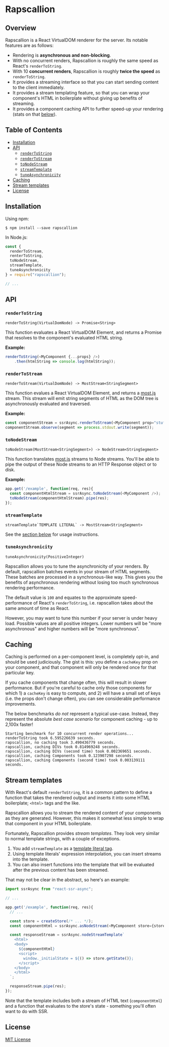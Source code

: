 # Rapscallion

## Overview

Rapscallion is a React VirtualDOM renderer for the server.  Its notable features are as follows:

- Rendering is **asynchronous and non-blocking**.
- With no concurrent renders, Rapscallion is roughly the same speed as React's `renderToString`.
- With 10 **concurrent renders**, Rapscallion is roughly **twice the speed** as `renderToString`.
- It provides a streaming interface so that you can start sending content to the client immediately.
- It provides a stream templating feature, so that you can wrap your component's HTML in boilerplate without giving up benefits of streaming.
- It provides a component caching API to further speed-up your rendering (stats on that [below](#caching)).


## Table of Contents

<!-- START doctoc generated TOC please keep comment here to allow auto update -->
<!-- DON'T EDIT THIS SECTION, INSTEAD RE-RUN doctoc TO UPDATE -->


- [Installation](#installation)
- [API](#api)
  - [`renderToString`](#rendertostring)
  - [`renderToStream`](#rendertostream)
  - [`toNodeStream`](#tonodestream)
  - [`streamTemplate`](#streamtemplate)
  - [`tuneAsynchronicity`](#tuneasynchronicity)
- [Caching](#caching)
- [Stream templates](#stream-templates)
- [License](#license)

<!-- END doctoc generated TOC please keep comment here to allow auto update -->

## Installation

Using npm:
```shell
$ npm install --save rapscallion
```

In Node.js:
```javascript
const {
  renderToStream,
  renterToString,
  toNodeStream,
  streamTemplate,
  tuneAsynchronicity
} = require("rapscallion");

// ...
```


## API


### `renderToString`

`renderToString(VirtualDomNode) -> Promise<String>`

This function evaluates a React VirtualDOM Element, and returns a Promise that resolves to the component's evaluated HTML string.

**Example:**

```javascript
renderToString(<MyComponent {...props} />)
    .then(htmlString => console.log(htmlString));
```


### `renderToStream`

`renderToStream(VirtualDomNode) -> MostStream<StringSegment>`

This function evalues a React VirtualDOM Element, and returns a [most.js](https://github.com/cujojs/most) stream.  This stream will emit string segments of HTML as the DOM tree is asynchronously evaluated and traversed.

**Example:**

```javascript
const componentStream = ssrAsync.renderToStream(<MyComponent prop="stuff" />);
componentStream.observe(segment => process.stdout.write(segment));
```


### `toNodeStream`

`toNodeStream(MostStream<StringSegment>) -> NodeStream<StringSegment>`

This function translates [most.js](https://github.com/cujojs/most) streams to Node streams.  You'll be able to pipe the output of these Node streams to an HTTP Response object or to disk.

**Example:**

```javascript
app.get('/example', function(req, res){
  const componentHtmlStream = ssrAsync.toNodeStream(<MyComponent />);
  toNodeStream(componentHtmlStream).pipe(res);
});
```


### `streamTemplate`

``streamTemplate`TEMPLATE LITERAL` -> MostStream<StringSegment>``

See the [section below](#stream-templates) for usage instructions.


### `tuneAsynchronicity`

`tuneAsynchronicity(PositiveInteger)`

Rapscallion allows you to tune the asynchronicity of your renders.  By default, rapscallion batches events in your stream of HTML segments.  These batches are processed in a synchronous-like way.  This gives you the benefits of asynchronous rendering without losing too much synchronous rendering performance.

The default value is `100` and equates to the approximate speed-performance of React's `renderToString`, i.e. rapscallion takes about the same amount of time as React.

However, you may want to tune this number if your server is under heavy load.  Possible values are all positive integers.  Lower numbers will be "more asynchronous" and higher numbers will be "more synchronous".


## Caching

Caching is performed on a per-component level, is completely opt-in, and should be used judiciously.  The gist is this: you define a `cacheKey` prop on your component, and that component will only be rendered once for that particular key.

If you cache components that change often, this will result in slower performance.  But if you're careful to cache only those components for which 1) a `cacheKey` is easy to compute, and 2) will have a small set of keys (i.e. the props don't change often), you can see considerable performance improvements.

The below benchmarks _do not_ represent a typical use-case.  Instead, they represent the absolute _best case scenario_ for component caching - up to 2,100x faster!

```
Starting benchmark for 10 concurrent render operations...
renderToString took 6.595226639 seconds.
rapscallion, no caching took 3.490436779 seconds.
rapscallion, caching DIVs took 0.814969248 seconds.
rapscallion, caching DIVs (second time) took 0.002369651 seconds.
rapscallion, caching Components took 0.123907298 seconds.
rapscallion, caching Components (second time) took 0.003139111 seconds.
```


## Stream templates

With React's default `renderToString`, it is a common pattern to define a function that takes the rendered output and inserts it into some HTML boilerplate; `<html>` tags and the like.

Rapscallion allows you to stream the rendered content of your components as they are generated.  However, this makes it somewhat less simple to wrap that component in your HTML boilerplate.

Fortunately, Rapscallion provides _stream templates_.  They look very similar to normal template strings, with a couple of exceptions.

1. You add `streamTemplate` as a [template literal tag](https://developer.mozilla.org/en-US/docs/Web/JavaScript/Reference/Template_literals#Tagged_template_literals).
2. Using template literals' expression interpolation, you can insert streams into the template.
3. You can also insert functions into the template that will be evaluated after the previous content has been streamed.

That may not be clear in the abstract, so here's an example:

```javascript
import ssrAsync from "react-ssr-async";

// ...

app.get('/example', function(req, res){
  // ...

  const store = createStore(/* ... */);
  const componentHtml = ssrAsync.asNodeStream(<MyComponent store={store} />);

  const responseStream = ssrAsync.nodeStreamTemplate`
    <html>
    <body>
      ${componentHtml}
      <script>
        window._initialState = ${() => store.getState()};
      </script>
    </body>
    </html>
  `;

  responseStream.pipe(res);
});
```

Note that the template includes both a stream of HTML text (`componentHtml`) and a function that evaluates to the store's state - something you'll often want to do with SSR.


## License

[MIT License](http://opensource.org/licenses/MIT)
